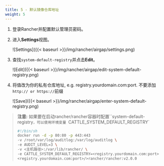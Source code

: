 ```yaml
---
title: 5 - 默认镜像仓库地址
weight: 5
---
```


1. 登录Rancher并配置默认管理员密码。

1. 进入**Settings**视图。

    ![Settings]({{< baseurl >}}/img/rancher/airgap/settings.png)

1. 查找`system-default-registry`并点击**Edit**。

    ![Edit]({{< baseurl >}}/img/rancher/airgap/edit-system-default-registry.png)

1. 将值改为你的私有仓库地址, e.g. registry.yourdomain.com:port. 不要添加`http:// or https://`前缀

    ![Save]({{< baseurl >}}/img/rancher/airgap/enter-system-default-registry.png)

>**注意:** 如果要在启动rancher/rancher容器时配置``system-default-registry`，可以使用环境变量
>`CATTLE_SYSTEM_DEFAULT_REGISTRY`
>```bash
>#!/bin/sh
>docker run -d -p 80:80 -p 443:443 
>-v /root/var/log/auditlog:/var/log/auditlog \
>-e AUDIT_LEVEL=3 \
>-v <主机路径>:/var/lib/rancher/ \
>-e CATTLE_SYSTEM_DEFAULT_REGISTRY=<registry.yourdomain.com:port>
><registry.yourdomain.com:port>/>rancher/rancher:v2.0.0
>```
